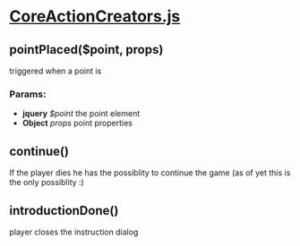 

<!-- Start actions/CoreActionCreators.js -->

# [CoreActionCreators.js](CoreActionCreators.js)

## pointPlaced($point, props)

triggered when a point is

### Params:

* **jquery** *$point* the point element
* **Object** *props* point properties

## continue()

If the player dies he has the possiblity to continue the game
(as of yet this is the only possiblity :)

## introductionDone()

player closes the instruction dialog

<!-- End actions/CoreActionCreators.js -->

